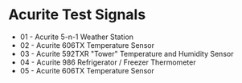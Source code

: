 Acurite Test Signals
====================

- 01 - Acurite 5-n-1 Weather Station
- 02 - Acurite 606TX Temperature Sensor
- 03 - Acurite 592TXR "Tower" Temperature and Humidity Sensor
- 04 - Acurite 986 Refrigerator / Freezer Thermometer
- 05 - Acurite 606TX Temperature Sensor

